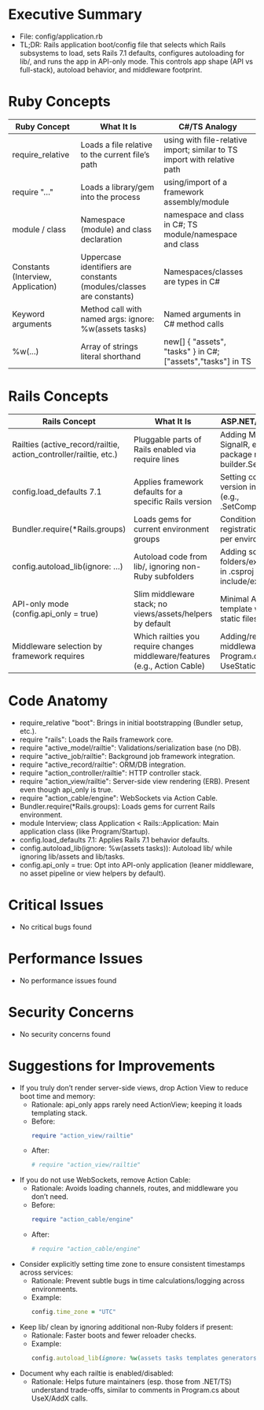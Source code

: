 # Executive Summary
- File: config/application.rb
- TL;DR: Rails application boot/config file that selects which Rails subsystems to load, sets Rails 7.1 defaults, configures autoloading for lib/, and runs the app in API-only mode. This controls app shape (API vs full-stack), autoload behavior, and middleware footprint.

# Ruby Concepts
| Ruby Concept | What It Is | C#/TS Analogy |
| --- | --- | --- |
| require_relative | Loads a file relative to the current file’s path | using with file-relative import; similar to TS import with relative path |
| require "…" | Loads a library/gem into the process | using/import of a framework assembly/module |
| module / class | Namespace (module) and class declaration | namespace and class in C#; TS module/namespace and class |
| Constants (Interview, Application) | Uppercase identifiers are constants (modules/classes are constants) | Namespaces/classes are types in C# |
| Keyword arguments | Method call with named args: ignore: %w(assets tasks) | Named arguments in C# method calls |
| %w(...) | Array of strings literal shorthand | new[] { "assets", "tasks" } in C#; ["assets","tasks"] in TS |

# Rails Concepts
| Rails Concept | What It Is | ASP.NET/React Analogy |
| --- | --- | --- |
| Railties (active_record/railtie, action_controller/railtie, etc.) | Pluggable parts of Rails enabled via require lines | Adding MVC, EF Core, SignalR, etc., via package refs and builder.Services.AddX |
| config.load_defaults 7.1 | Applies framework defaults for a specific Rails version | Setting compatibility version in ASP.NET Core (e.g., .SetCompatibilityVersion) |
| Bundler.require(*Rails.groups) | Loads gems for current environment groups | Conditional service registration/packages per environment |
| config.autoload_lib(ignore: …) | Autoload code from lib/, ignoring non-Ruby subfolders | Adding source folders/excluding paths in .csproj or tsconfig include/exclude |
| API-only mode (config.api_only = true) | Slim middleware stack; no views/assets/helpers by default | Minimal API / Web API template without Razor, static files |
| Middleware selection by framework requires | Which railties you require changes middleware/features (e.g., Action Cable) | Adding/removing middleware in Program.cs (UseRouting, UseStaticFiles, MapHub) |

# Code Anatomy
- require_relative "boot": Brings in initial bootstrapping (Bundler setup, etc.).
- require "rails": Loads the Rails framework core.
- require "active_model/railtie": Validations/serialization base (no DB).
- require "active_job/railtie": Background job framework integration.
- require "active_record/railtie": ORM/DB integration.
- require "action_controller/railtie": HTTP controller stack.
- require "action_view/railtie": Server-side view rendering (ERB). Present even though api_only is true.
- require "action_cable/engine": WebSockets via Action Cable.
- Bundler.require(*Rails.groups): Loads gems for current Rails environment.
- module Interview; class Application < Rails::Application: Main application class (like Program/Startup).
- config.load_defaults 7.1: Applies Rails 7.1 behavior defaults.
- config.autoload_lib(ignore: %w(assets tasks)): Autoload lib/ while ignoring lib/assets and lib/tasks.
- config.api_only = true: Opt into API-only application (leaner middleware, no asset pipeline or view helpers by default).

# Critical Issues
- No critical bugs found

# Performance Issues
- No performance issues found

# Security Concerns
- No security concerns found

# Suggestions for Improvements
- If you truly don’t render server-side views, drop Action View to reduce boot time and memory:
  - Rationale: api_only apps rarely need ActionView; keeping it loads templating stack.
  - Before:
    ```ruby
    require "action_view/railtie"
    ```
  - After:
    ```ruby
    # require "action_view/railtie"
    ```
- If you do not use WebSockets, remove Action Cable:
  - Rationale: Avoids loading channels, routes, and middleware you don’t need.
  - Before:
    ```ruby
    require "action_cable/engine"
    ```
  - After:
    ```ruby
    # require "action_cable/engine"
    ```
- Consider explicitly setting time zone to ensure consistent timestamps across services:
  - Rationale: Prevent subtle bugs in time calculations/logging across environments.
  - Example:
    ```ruby
    config.time_zone = "UTC"
    ```
- Keep lib/ clean by ignoring additional non-Ruby folders if present:
  - Rationale: Faster boots and fewer reloader checks.
  - Example:
    ```ruby
    config.autoload_lib(ignore: %w(assets tasks templates generators middleware))
    ```
- Document why each railtie is enabled/disabled:
  - Rationale: Helps future maintainers (esp. those from .NET/TS) understand trade-offs, similar to comments in Program.cs about UseX/AddX calls.